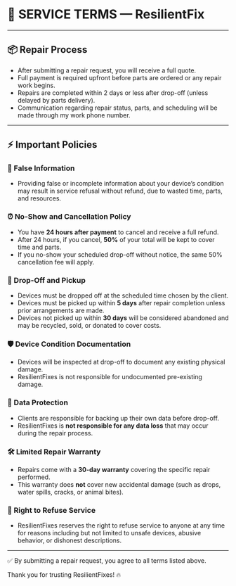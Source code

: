 # 📜 SERVICE TERMS — ResilientFix

---

## 📦 Repair Process

- After submitting a repair request, you will receive a full quote.
- Full payment is required upfront before parts are ordered or any repair work begins.
- Repairs are completed within 2 days or less after drop-off (unless delayed by parts delivery).
- Communication regarding repair status, parts, and scheduling will be made through my work phone number.

---

## ⚡ Important Policies

### 🛑 False Information
- Providing false or incomplete information about your device’s condition may result in service refusal without refund, due to wasted time, parts, and resources.

### ⏰ No-Show and Cancellation Policy
- You have **24 hours after payment** to cancel and receive a full refund.
- After 24 hours, if you cancel, **50%** of your total will be kept to cover time and parts.
- If you no-show your scheduled drop-off without notice, the same 50% cancellation fee will apply.

### 📅 Drop-Off and Pickup
- Devices must be dropped off at the scheduled time chosen by the client.
- Devices must be picked up within **5 days** after repair completion unless prior arrangements are made.
- Devices not picked up within **30 days** will be considered abandoned and may be recycled, sold, or donated to cover costs.

### 🛡️ Device Condition Documentation
- Devices will be inspected at drop-off to document any existing physical damage.
- ResilientFixes is not responsible for undocumented pre-existing damage.

### 💾 Data Protection
- Clients are responsible for backing up their own data before drop-off.
- ResilientFixes is **not responsible for any data loss** that may occur during the repair process.

### 🛠️ Limited Repair Warranty
- Repairs come with a **30-day warranty** covering the specific repair performed.
- This warranty does **not** cover new accidental damage (such as drops, water spills, cracks, or animal bites).

### 🚫 Right to Refuse Service
- ResilientFixes reserves the right to refuse service to anyone at any time for reasons including but not limited to unsafe devices, abusive behavior, or dishonest descriptions.

---

✅ By submitting a repair request, you agree to all terms listed above.

Thank you for trusting ResilientFixes! 🔥
